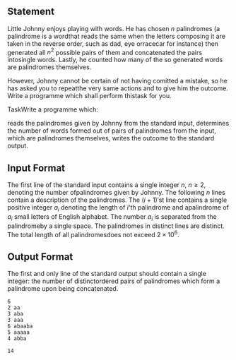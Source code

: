 ## Statement

Little Johnny enjoys playing with words. He has chosen $n$ palindromes (a palindrome is a wordthat reads the same when the letters composing it are taken in the reverse order, such as dad, eye orracecar for instance) then generated all $n^2$ possible pairs of them and concatenated the pairs intosingle words. Lastly, he counted how many of the so generated words are palindromes themselves.

However, Johnny cannot be certain of not having comitted a mistake, so he has asked you to repeatthe very same actions and to give him the outcome. Write a programme which shall perform thistask for you.

TaskWrite a programme which:

reads the palindromes given by Johnny from the standard input, determines the number of words formed out of pairs of palindromes from the input, which are palindromes themselves, writes the outcome to the standard output.

## Input Format

The first line of the standard input contains a single integer $n$, $n\ge 2$, denoting the number ofpalindromes given by Johnny. The following $n$ lines contain a description of the palindromes. The $(i+1)'$st line contains a single positive integer $a_i$ denoting the length of $i$&#039;th palindrome and apalindrome of $a_i$ small letters of English alphabet. The number $a_i$ is separated from the palindromeby a single space. The palindromes in distinct lines are distinct. The total length of all palindromesdoes not exceed $2 \times 10^6$.

## Output Format

The first and only line of the standard output should contain a single integer: the number of distinctordered pairs of palindromes which form a palindrome upon being concatenated.

```input1
6
2 aa
3 aba
3 aaa
6 abaaba
5 aaaaa
4 abba
```
```output1
14
```